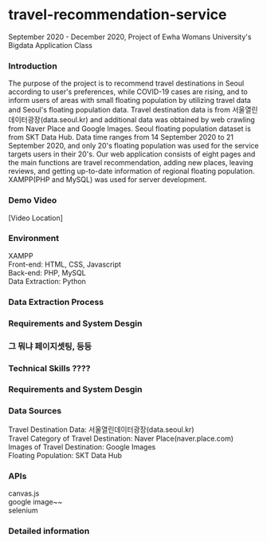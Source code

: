 # travel-recommendation-service  
September 2020 - December 2020, Project of Ewha Womans University's Bigdata Application Class  

### Introduction  
The purpose of the project is to recommend travel destinations in Seoul according to user's preferences, while COVID-19 cases are rising, and to inform users of areas with small floating population by utilizing travel data and Seoul's floating population data. Travel destination data is from 서울열린데이터광장(data.seoul.kr) and additional data was obtained by web crawling from Naver Place and Google Images. Seoul floating population dataset is from SKT Data Hub. Data time ranges from 14 September 2020 to 21 September 2020, and only 20's floating population was used for the service targets users in their 20's. Our web application consists of eight pages and the main functions are travel recommendation, adding new places, leaving reviews, and getting up-to-date information of regional floating population. XAMPP(PHP and MySQL) was used for server development.  

### Demo Video  
[Video Location]

### Environment  
XAMPP  
Front-end: HTML, CSS, Javascript  
Back-end: PHP, MySQL  
Data Extraction: Python  

### Data Extraction Process

### Requirements and System Desgin  
  
  
### 그 뭐냐 페이지셋팅, 등등





### Technical Skills  ????

### Requirements and System Desgin  

### Data Sources  
Travel Destination Data: 서울열린데이터광장(data.seoul.kr)  
Travel Category of Travel Destination: Naver Place(naver.place.com)   
Images of Travel Destination: Google Images  
Floating Population: SKT Data Hub  

### APIs  
canvas.js  
google image~~  
selenium  

### Detailed information  



